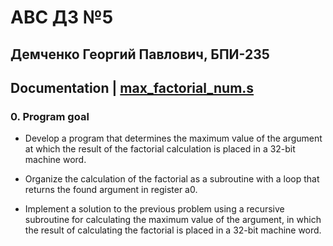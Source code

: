 # АВС ДЗ №5

## Демченко Георгий Павлович, БПИ-235

## Documentation | [max_factorial_num.s](https://github.com/AvtorPaka/CSA_RISC-V/tree/master/src/Homework/Hw_5/max_factorial_num.s)

### 0. Program goal

* Develop a program that determines the maximum value of the argument at which the result of the factorial calculation is placed in a 32-bit machine word. 

* Organize the calculation of the factorial as a subroutine with a loop that returns the found argument in register a0. 

* Implement a solution to the previous problem using a recursive subroutine for calculating the maximum value of the argument, in which the result of calculating the factorial is placed in a 32-bit machine word.
